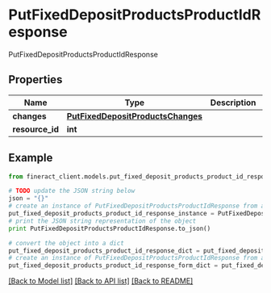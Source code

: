 # PutFixedDepositProductsProductIdResponse

PutFixedDepositProductsProductIdResponse

## Properties

Name | Type | Description | Notes
------------ | ------------- | ------------- | -------------
**changes** | [**PutFixedDepositProductsChanges**](PutFixedDepositProductsChanges.md) |  | [optional] 
**resource_id** | **int** |  | [optional] 

## Example

```python
from fineract_client.models.put_fixed_deposit_products_product_id_response import PutFixedDepositProductsProductIdResponse

# TODO update the JSON string below
json = "{}"
# create an instance of PutFixedDepositProductsProductIdResponse from a JSON string
put_fixed_deposit_products_product_id_response_instance = PutFixedDepositProductsProductIdResponse.from_json(json)
# print the JSON string representation of the object
print PutFixedDepositProductsProductIdResponse.to_json()

# convert the object into a dict
put_fixed_deposit_products_product_id_response_dict = put_fixed_deposit_products_product_id_response_instance.to_dict()
# create an instance of PutFixedDepositProductsProductIdResponse from a dict
put_fixed_deposit_products_product_id_response_form_dict = put_fixed_deposit_products_product_id_response.from_dict(put_fixed_deposit_products_product_id_response_dict)
```
[[Back to Model list]](../README.md#documentation-for-models) [[Back to API list]](../README.md#documentation-for-api-endpoints) [[Back to README]](../README.md)


